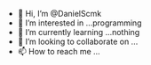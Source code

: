 - 👋 Hi, I’m @DanielScmk
- 👀 I’m interested in ...programming
- 🌱 I’m currently learning ...nothing
- 💞️ I’m looking to collaborate on ...
- 📫 How to reach me ...

<!---
DanielScmk/DanielScmk is a ✨ special ✨ repository because its `README.md` (this file) appears on your GitHub profile.
You can click the Preview link to take a look at your changes.
--->
